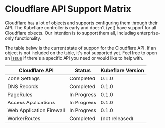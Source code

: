 # Cloudflare API Support Matrix

Cloudflare has a lot of objects and supports configuring them through their API.
The Kubeflare controller is early and doesn't (yet) have support for all Cloudflare objects.
Our intention is to support them all, including enterprise-only functionality.

The table below is the current state of support for the Cloudflare API.
If an object is not included on the table, it's not supported yet.
Feel free to open an [issue](https://github.com/replicatedhq/kubeflare/issues/new) if there's a specific API you need or would like to help with.

| Cloudflare API | Status | Kubeflare Version |
|----------------|--------|-------------------|
| Zone Settings | Completed | 0.1.0 |
| DNS Records | Completed | 0.1.0 |
| PageRules | In Progress | 0.1.0 |
| Access Applications | In Progress | 0.1.0 |
| Web Application Firewall | In Progress | 0.1.0 |
| WorkerRoutes | Completed | (not released) |
